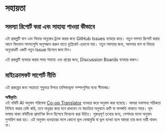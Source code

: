 <!--
CO_OP_TRANSLATOR_METADATA:
{
  "original_hash": "fdfc08baee91e402938a2b1f94fe0949",
  "translation_date": "2025-08-26T11:16:15+00:00",
  "source_file": "etc/SUPPORT.md",
  "language_code": "bn"
}
-->
# সহায়তা

## সমস্যা রিপোর্ট করা এবং সাহায্য পাওয়া কীভাবে  

এই প্রকল্পটি বাগ এবং ফিচার অনুরোধ ট্র্যাক করার জন্য GitHub Issues ব্যবহার করে। নতুন সমস্যা রিপোর্ট করার আগে বিদ্যমান সমস্যাগুলি অনুসন্ধান করুন যাতে ডুপ্লিকেট এড়ানো যায়। নতুন সমস্যার জন্য, আপনার বাগ বা ফিচার অনুরোধটি একটি নতুন Issue হিসেবে জমা দিন।

এই প্রকল্পটি ব্যবহার করার সময় সাহায্য এবং প্রশ্নের জন্য, Discussion Boards ব্যবহার করুন।

## মাইক্রোসফট সাপোর্ট নীতি  

এই প্রকল্পের জন্য সহায়তা শুধুমাত্র উপরে তালিকাভুক্ত সম্পদগুলির মধ্যে সীমাবদ্ধ।

**অস্বীকৃতি**:  
এই নথিটি AI অনুবাদ পরিষেবা [Co-op Translator](https://github.com/Azure/co-op-translator) ব্যবহার করে অনুবাদ করা হয়েছে। আমরা যথাসাধ্য সঠিকতা নিশ্চিত করার চেষ্টা করি, তবে অনুগ্রহ করে মনে রাখবেন যে স্বয়ংক্রিয় অনুবাদে ত্রুটি বা অসঙ্গতি থাকতে পারে। মূল ভাষায় থাকা নথিটিকে প্রামাণিক উৎস হিসেবে বিবেচনা করা উচিত। গুরুত্বপূর্ণ তথ্যের জন্য, পেশাদার মানব অনুবাদ সুপারিশ করা হয়। এই অনুবাদ ব্যবহারের ফলে কোনো ভুল বোঝাবুঝি বা ভুল ব্যাখ্যা হলে আমরা তার জন্য দায়ী থাকব না।